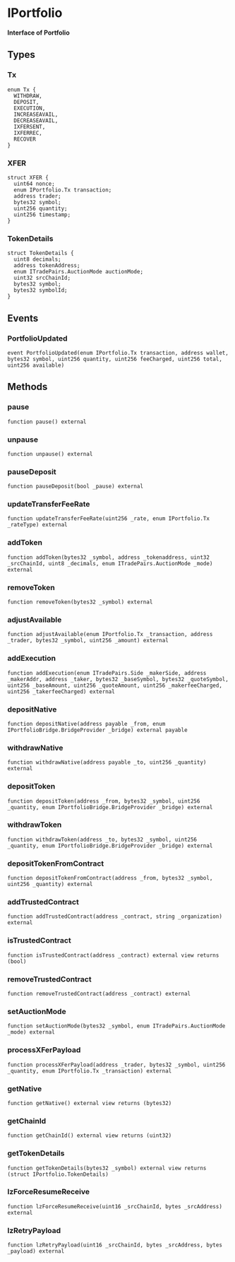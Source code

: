 # IPortfolio

**Interface of Portfolio**

## Types

### Tx

```solidity
enum Tx {
  WITHDRAW,
  DEPOSIT,
  EXECUTION,
  INCREASEAVAIL,
  DECREASEAVAIL,
  IXFERSENT,
  IXFERREC,
  RECOVER
}
```
### XFER

```solidity
struct XFER {
  uint64 nonce;
  enum IPortfolio.Tx transaction;
  address trader;
  bytes32 symbol;
  uint256 quantity;
  uint256 timestamp;
}
```
### TokenDetails

```solidity
struct TokenDetails {
  uint8 decimals;
  address tokenAddress;
  enum ITradePairs.AuctionMode auctionMode;
  uint32 srcChainId;
  bytes32 symbol;
  bytes32 symbolId;
}
```

## Events

### PortfolioUpdated

```solidity
event PortfolioUpdated(enum IPortfolio.Tx transaction, address wallet, bytes32 symbol, uint256 quantity, uint256 feeCharged, uint256 total, uint256 available)
```

## Methods

### pause

```solidity
function pause() external
```

### unpause

```solidity
function unpause() external
```

### pauseDeposit

```solidity
function pauseDeposit(bool _pause) external
```

### updateTransferFeeRate

```solidity
function updateTransferFeeRate(uint256 _rate, enum IPortfolio.Tx _rateType) external
```

### addToken

```solidity
function addToken(bytes32 _symbol, address _tokenaddress, uint32 _srcChainId, uint8 _decimals, enum ITradePairs.AuctionMode _mode) external
```

### removeToken

```solidity
function removeToken(bytes32 _symbol) external
```

### adjustAvailable

```solidity
function adjustAvailable(enum IPortfolio.Tx _transaction, address _trader, bytes32 _symbol, uint256 _amount) external
```

### addExecution

```solidity
function addExecution(enum ITradePairs.Side _makerSide, address _makerAddr, address _taker, bytes32 _baseSymbol, bytes32 _quoteSymbol, uint256 _baseAmount, uint256 _quoteAmount, uint256 _makerfeeCharged, uint256 _takerfeeCharged) external
```

### depositNative

```solidity
function depositNative(address payable _from, enum IPortfolioBridge.BridgeProvider _bridge) external payable
```

### withdrawNative

```solidity
function withdrawNative(address payable _to, uint256 _quantity) external
```

### depositToken

```solidity
function depositToken(address _from, bytes32 _symbol, uint256 _quantity, enum IPortfolioBridge.BridgeProvider _bridge) external
```

### withdrawToken

```solidity
function withdrawToken(address _to, bytes32 _symbol, uint256 _quantity, enum IPortfolioBridge.BridgeProvider _bridge) external
```

### depositTokenFromContract

```solidity
function depositTokenFromContract(address _from, bytes32 _symbol, uint256 _quantity) external
```

### addTrustedContract

```solidity
function addTrustedContract(address _contract, string _organization) external
```

### isTrustedContract

```solidity
function isTrustedContract(address _contract) external view returns (bool)
```

### removeTrustedContract

```solidity
function removeTrustedContract(address _contract) external
```

### setAuctionMode

```solidity
function setAuctionMode(bytes32 _symbol, enum ITradePairs.AuctionMode _mode) external
```

### processXFerPayload

```solidity
function processXFerPayload(address _trader, bytes32 _symbol, uint256 _quantity, enum IPortfolio.Tx _transaction) external
```

### getNative

```solidity
function getNative() external view returns (bytes32)
```

### getChainId

```solidity
function getChainId() external view returns (uint32)
```

### getTokenDetails

```solidity
function getTokenDetails(bytes32 _symbol) external view returns (struct IPortfolio.TokenDetails)
```

### lzForceResumeReceive

```solidity
function lzForceResumeReceive(uint16 _srcChainId, bytes _srcAddress) external
```

### lzRetryPayload

```solidity
function lzRetryPayload(uint16 _srcChainId, bytes _srcAddress, bytes _payload) external
```

